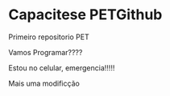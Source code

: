 # Capacitese PETGithub
 Primeiro repositorio PET

Vamos Programar????

Estou no celular, emergencia!!!!!

Mais uma modificção 
